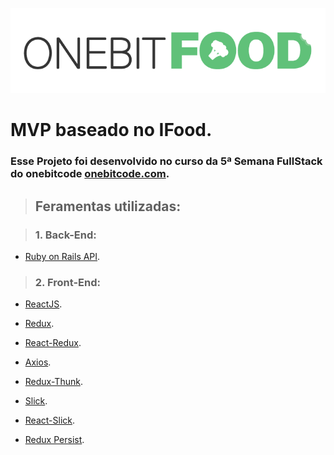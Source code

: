  ![OneBitFood](https://github.com/nemuba/onebitfood-client/blob/master/src/assets/images/logo-v1-horizontal.png)
 
 # **MVP baseado no IFood.** 

### Esse Projeto foi desenvolvido no curso da 5ª Semana FullStack do onebitcode [onebitcode.com](https://www.onebitcode.com).

> ## **Feramentas utilizadas:**

> ### **1. Back-End:**

- [Ruby on Rails API](https://github.com/nemuba/onebitfood-api).

> ### **2. Front-End:**

- [ReactJS](https://reactjs.org/).

- [Redux](https://redux.js.org/).

- [React-Redux](https://react-redux.js.org/).

- [Axios](https://github.com/axios/axios).

- [Redux-Thunk](https://github.com/reduxjs/redux-thunk).

- [Slick](https://kenwheeler.github.io/slick/).

- [React-Slick](https://react-slick.neostack.com/).

- [Redux Persist](https://github.com/rt-redux-persist).
